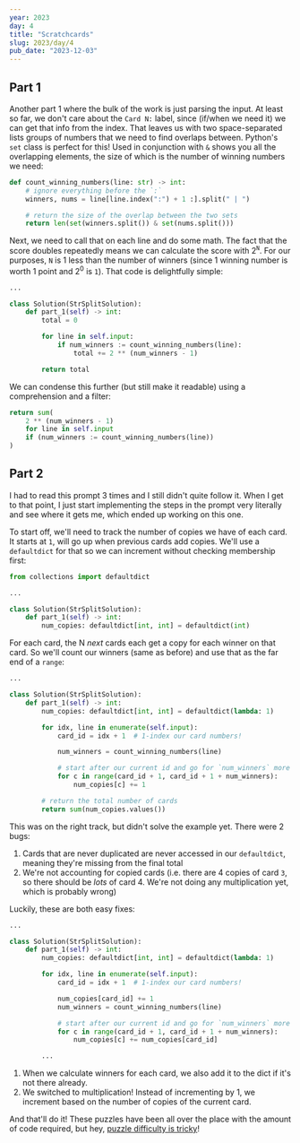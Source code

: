 ```yaml
---
year: 2023
day: 4
title: "Scratchcards"
slug: 2023/day/4
pub_date: "2023-12-03"
---
```


## Part 1

Another part 1 where the bulk of the work is just parsing the input. At least so far, we don't care about the `Card N:` label, since (if/when we need it) we can get that info from the index. That leaves us with two space-separated lists groups of numbers that we need to find overlaps between. Python's `set` class is perfect for this! Used in conjunction with `&` shows you all the overlapping elements, the size of which is the number of winning numbers we need:

```py
def count_winning_numbers(line: str) -> int:
    # ignore everything before the `:`
    winners, nums = line[line.index(":") + 1 :].split(" | ")

    # return the size of the overlap between the two sets
    return len(set(winners.split()) & set(nums.split()))
```

Next, we need to call that on each line and do some math. The fact that the score doubles repeatedly means we can calculate the score with 2<sup>`N`</sup>. For our purposes, `N` is 1 less than the number of winners (since 1 winning number is worth 1 point and 2<sup>0</sup> is `1`). That code is delightfully simple:

```py
...

class Solution(StrSplitSolution):
    def part_1(self) -> int:
        total = 0

        for line in self.input:
            if num_winners := count_winning_numbers(line):
                total += 2 ** (num_winners - 1)

        return total
```

We can condense this further (but still make it readable) using a comprehension and a filter:

```py
return sum(
    2 ** (num_winners - 1)
    for line in self.input
    if (num_winners := count_winning_numbers(line))
)
```

## Part 2

I had to read this prompt 3 times and I still didn't quite follow it. When I get to that point, I just start implementing the steps in the prompt very literally and see where it gets me, which ended up working on this one.

To start off, we'll need to track the number of copies we have of each card. It starts at `1`, will go up when previous cards add copies. We'll use a `defaultdict` for that so we can increment without checking membership first:

```py
from collections import defaultdict

...

class Solution(StrSplitSolution):
    def part_1(self) -> int:
        num_copies: defaultdict[int, int] = defaultdict(int)
```

For each card, the N _next_ cards each get a copy for each winner on that card. So we'll count our winners (same as before) and use that as the far end of a `range`:

```py
...

class Solution(StrSplitSolution):
    def part_1(self) -> int:
        num_copies: defaultdict[int, int] = defaultdict(lambda: 1)

        for idx, line in enumerate(self.input):
            card_id = idx + 1  # 1-index our card numbers!

            num_winners = count_winning_numbers(line)

            # start after our current id and go for `num_winners` more cards
            for c in range(card_id + 1, card_id + 1 + num_winners):
                num_copies[c] += 1

        # return the total number of cards
        return sum(num_copies.values())
```

This was on the right track, but didn't solve the example yet. There were 2 bugs:

1. Cards that are never duplicated are never accessed in our `defaultdict`, meaning they're missing from the final total
2. We're not accounting for copied cards (i.e. there are 4 copies of card `3`, so there should be _lots_ of card 4. We're not doing any multiplication yet, which is probably wrong)

Luckily, these are both easy fixes:

```py ins={9} ins="num_copies[card_id] += 1"
...

class Solution(StrSplitSolution):
    def part_1(self) -> int:
        num_copies: defaultdict[int, int] = defaultdict(lambda: 1)

        for idx, line in enumerate(self.input):
            card_id = idx + 1  # 1-index our card numbers!

            num_copies[card_id] += 1
            num_winners = count_winning_numbers(line)

            # start after our current id and go for `num_winners` more cards
            for c in range(card_id + 1, card_id + 1 + num_winners):
                num_copies[c] += num_copies[card_id]

        ...
```

1. When we calculate winners for each card, we also add it to the dict if it's not there already.
2. We switched to multiplication! Instead of incrementing by 1, we increment based on the number of copies of the current card.

And that'll do it! These puzzles have been all over the place with the amount of code required, but hey, [puzzle difficulty is tricky](https://old.reddit.com/r/adventofcode/comments/7idn6k/question_why_does_the_difficulty_vary_so_much/dqy08tk/)!
